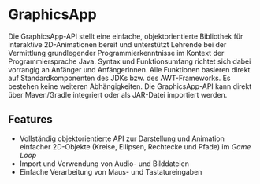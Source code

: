 # GraphicsApp

Die GraphicsApp-API stellt eine einfache, objektorientierte Bibliothek für interaktive 2D-Animationen bereit und unterstützt Lehrende bei der Vermittlung grundlegender Programmierkenntnisse im Kontext der Programmiersprache Java. Syntax und Funktionsumfang richtet sich dabei vorrangig an Anfänger und Anfängerinnen. Alle Funktionen basieren direkt auf Standardkomponenten des JDKs bzw. des AWT-Frameworks. Es bestehen keine weiteren Abhängigkeiten. Die GraphicsApp-API kann direkt über Maven/Gradle integriert oder als JAR-Datei importiert werden.

## Features

- Vollständig objektorientierte API zur Darstellung und Animation einfacher 2D-Objekte (Kreise, Ellipsen, Rechtecke und Pfade) im _Game Loop_
- Import und Verwendung von Audio- und Bilddateien
- Einfache Verarbeitung von Maus- und Tastatureingaben